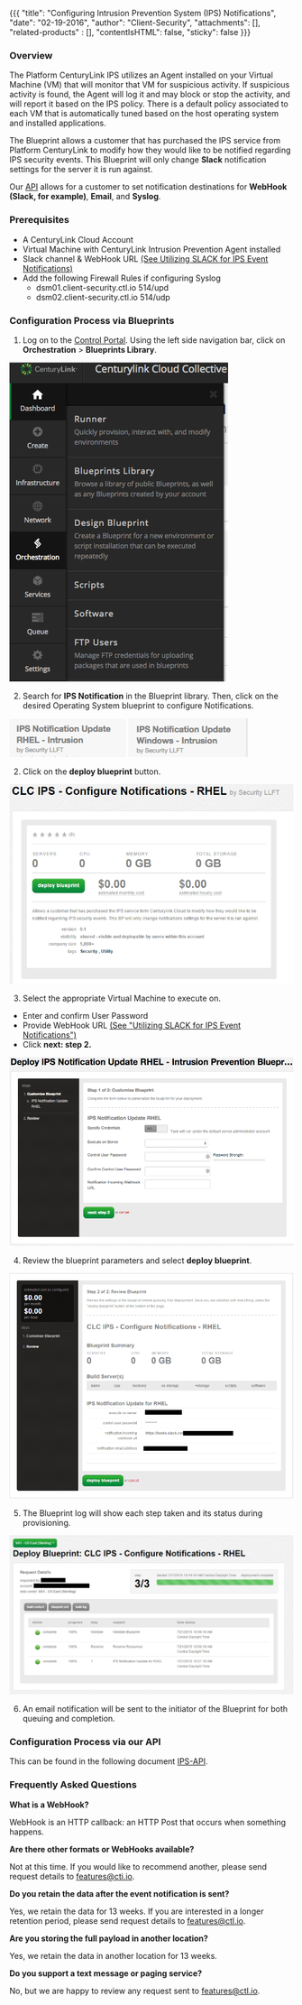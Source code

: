 {{{
  "title": "Configuring Intrusion Prevention System (IPS) Notifications",
  "date": "02-19-2016",
  "author": "Client-Security",
  "attachments": [],
  "related-products" : [],
  "contentIsHTML": false,
  "sticky": false
}}}

### Overview

The Platform CenturyLink IPS utilizes an Agent installed on your Virtual Machine (VM) that will monitor that VM for suspicious activity. If suspicious activity is found, the Agent will log it and may block or stop the activity, and will report it based on the IPS policy. There is a default policy associated to each VM that is automatically tuned based on the host operating system and installed applications.

The Blueprint allows a customer that has purchased the IPS service from Platform CenturyLink to modify how they would like to be notified regarding IPS security events. This Blueprint will only change **Slack** notification settings for the server it is run against.

Our [API](../Security/ips-api.md) allows for a customer to set notification destinations for **WebHook (Slack, for example)**, **Email**, and **Syslog**.  

### Prerequisites

* A CenturyLink Cloud Account
* Virtual Machine with CenturyLink Intrusion Prevention Agent installed
* Slack channel & WebHook URL [(See Utilizing SLACK for IPS Event Notifications)](utilizing-slack-for-ips-event-notifications.md)
* Add the following Firewall Rules if configuring Syslog
  * dsm01.client-security.ctl.io 514/upd
  * dsm02.client-security.ctl.io 514/udp

### Configuration Process via Blueprints

1. Log on to the [Control Portal](https://control.ctl.io/). Using the left side navigation bar, click on **Orchestration** > **Blueprints Library**.

  ![Control Portal](../images/client-security/IPSblueprintcontrolportal.png)

2. Search for **IPS Notification** in the Blueprint library. Then, click on the desired Operating System blueprint to configure Notifications.

  ![Notification Update RHEL](../images/notificationupdate_rhel_blueprintname.png) ![Notification Update Windows](../images/notificationupdate_windows_blueprintname.png)

2. Click on the **deploy blueprint** button.

  ![Configure Notifications RHEL](../images/notificationupdate_rhel_configure.png)

3. Select the appropriate Virtual Machine to execute on.

  * Enter and confirm User Password
  * Provide WebHook URL [(See "Utilizing SLACK for IPS Event Notifications")](utilizing-slack-for-ips-event-notifications.md)
  * Click **next: step 2.**

  ![Configure Notifications RHEL Fields](../images/notificationupdate_rhel_blueprintfields.png)

4. Review the blueprint parameters and select **deploy blueprint**.

  ![Deploy Blueprint](../images/notificationupdate_rhel_deploy.png)

5. The Blueprint log will show each step taken and its status during provisioning.

  ![Blueprint Status Log](../images/notificationupdate_rhel_logstatus.png)

6. An email notification will be sent to the initiator of the Blueprint for both queuing and completion.

### Configuration Process via our API
This can be found in the following document [IPS-API](ips-api.md).

### Frequently Asked Questions

**What is a WebHook?**

WebHook is an HTTP callback: an HTTP Post that occurs when something happens.

**Are there other formats or WebHooks available?**

Not at this time. If you would like to recommend another, please send request details to [features@cti.io](mailto:features@ctl.io).

**Do you retain the data after the event notification is sent?**

Yes, we retain the data for 13 weeks.  If you are interested in a longer retention period, please send request details to [features@ctl.io](mailto:features@ctl.io).

**Are you storing the full payload in another location?**

Yes, we retain the data in another location for 13 weeks.

**Do you support a text message or paging service?**

No, but we are happy to review any request sent to [features@ctl.io](mailto:features@ctl.io).
